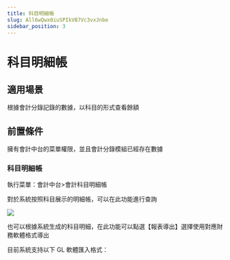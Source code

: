 ```yaml
---
title: 科目明細帳
slug: All6wQwx0iuSPIkVB7Vc3vxJnbe
sidebar_position: 3
---
```



# 科目明細帳

## 適用場景

根據會計分錄記錄的數據，以科目的形式查看餘額

## 前置條件 

擁有會計中台的菜單權限，並且會計分錄模組已經存在數據

### 科目明細帳

執行菜單：會計中台&gt;會計科目明細帳

對於系統按照科目展示的明細帳，可以在此功能進行查詢

<img src="/assets/N4qgb6TqsoPH1nxEyVJc2Ckdn3e.png" src-width="3218" src-height="1506" align="center"/>

也可以根據系統生成的科目明細，在此功能可以點選【報表導出】選擇使用對應財務軟體格式導出 

目前系統支持以下 GL 軟體匯入格式：

<div class="grid gap-3 grid-cols-2">
<div>
</div>
<div>
</div>
</div>

